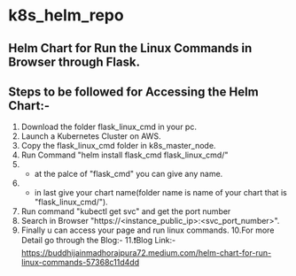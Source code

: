 # k8s_helm_repo

## Helm Chart for Run the Linux Commands in Browser through Flask.

## Steps to be followed for Accessing the Helm Chart:-
1. Download the folder flask_linux_cmd in your pc.
2. Launch a Kubernetes Cluster on AWS.
3. Copy the flask_linux_cmd folder in k8s_master_node.
4. Run Command "helm install flask_cmd flask_linux_cmd/"
5.  - at the palce of "flask_cmd" you can give any name.
6.  - in last give your chart name(folder name is name of your chart that is "flask_linux_cmd/").
7. Run command "kubectl get svc" and get the port number
8. Search in Browser "https://<instance_public_ip>:<svc_port_number>".
9. Finally u can access your page and run linux commands.
10.For more Detail go through the Blog:-
11.❗Blog Link:- https://buddhijainmadhorajpura72.medium.com/helm-chart-for-run-linux-commands-57368c11d4dd

